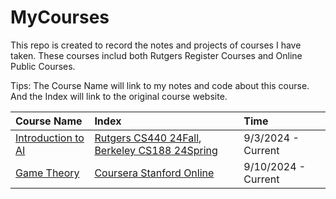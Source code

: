 # MyCourses

This repo is created to record the notes and projects of courses I have taken. These courses includ both Rutgers Register Courses and Online Public Courses.

Tips: 
The Course Name will link to my notes and code about this course.
And the Index will link to the original course website.

| Course Name | Index | Time |
|:-------|:-------|:-------|
| [Introduction to AI](./IntroductionToAI/README.md) | [Rutgers CS440 24Fall](https://xintongemilywang.github.io/CS440.html), [Berkeley CS188 24Spring](https://inst.eecs.berkeley.edu/~cs188/sp24/) | 9/3/2024 - Current |
| [Game Theory](./GameTheory/README.md) | [Coursera Stanford Online](https://www.coursera.org/learn/game-theory-1/home/week/1) | 9/10/2024 - Current |
